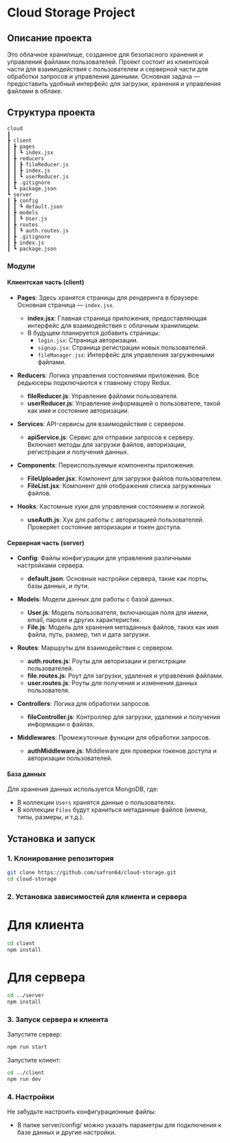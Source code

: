 # Cloud Storage Project

## Описание проекта

Это облачное хранилище, созданное для безопасного хранения и управления файлами пользователей. Проект состоит из клиентской части для взаимодействия с пользователем и серверной части для обработки запросов и управления данными. Основная задача — предоставить удобный интерфейс для загрузки, хранения и управления файлами в облаке.

## Структура проекта

```
cloud
┃
┣ client
┃ ┣ pages
┃ ┃ ┗ index.jsx
┃ ┣ reducers
┃ ┃ ┣ fileReducer.js
┃ ┃ ┣ index.js
┃ ┃ ┗ userReducer.js
┃ ┣ .gitignore
┃ ┗ package.json
┗ server
┃ ┣ config
┃ ┃ ┗ default.json
┃ ┣ models
┃ ┃ ┗ User.js
┃ ┣ routes
┃ ┃ ┗ auth.routes.js
┃ ┣ .gitignore
┃ ┣ index.js
┃ ┗ package.json
```

### Модули

#### Клиентская часть (client)

-   **Pages**: Здесь хранятся страницы для рендеринга в браузере. Основная страница — `index.jsx`.

    -   **index.jsx**: Главная страница приложения, предоставляющая интерфейс для взаимодействия с облачным хранилищем.
    -   В будущем планируется добавить страницы:
        -   `login.jsx`: Страница авторизации.
        -   `signup.jsx`: Страница регистрации новых пользователей.
        -   `fileManager.jsx`: Интерфейс для управления загруженными файлами.

-   **Reducers**: Логика управления состояниями приложения. Все редьюсеры подключаются к главному стору Redux.

    -   **fileReducer.js**: Управление файлами пользователя.
    -   **userReducer.js**: Управление информацией о пользователе, такой как имя и состояние авторизации.

-   **Services**: API-сервисы для взаимодействия с сервером.

    -   **apiService.js**: Сервис для отправки запросов к серверу. Включает методы для загрузки файлов, авторизации, регистрации и получения данных.

-   **Components**: Переиспользуемые компоненты приложения.

    -   **FileUploader.jsx**: Компонент для загрузки файлов пользователем.
    -   **FileList.jsx**: Компонент для отображения списка загруженных файлов.

-   **Hooks**: Кастомные хуки для управления состоянием и логикой.
    -   **useAuth.js**: Хук для работы с авторизацией пользователей. Проверяет состояние авторизации и токен доступа.

#### Серверная часть (server)

-   **Config**: Файлы конфигурации для управления различными настройками сервера.

    -   **default.json**: Основные настройки сервера, такие как порты, базы данных, и пути.

-   **Models**: Модели данных для работы с базой данных.

    -   **User.js**: Модель пользователя, включающая поля для имени, email, пароля и других характеристик.
    -   **File.js**: Модель для хранения метаданных файлов, таких как имя файла, путь, размер, тип и дата загрузки.

-   **Routes**: Маршруты для взаимодействия с сервером.

    -   **auth.routes.js**: Роуты для авторизации и регистрации пользователей.
    -   **file.routes.js**: Роут для загрузки, удаления и управления файлами.
    -   **user.routes.js**: Роуты для получения и изменения данных пользователя.

-   **Controllers**: Логика для обработки запросов.

    -   **fileController.js**: Контроллер для загрузки, удаления и получения информации о файлах.

-   **Middlewares**: Промежуточные функции для обработки запросов.
    -   **authMiddleware.js**: Middleware для проверки токенов доступа и авторизации пользователей.

#### База данных

Для хранения данных используется MongoDB, где:

-   В коллекции `Users` хранятся данные о пользователях.
-   В коллекции `Files` будут храниться метаданные файлов (имена, типы, размеры, и т.д.).

## Установка и запуск

### 1. Клонирование репозитория

```bash
git clone https://github.com/safron64/cloud-storage.git
cd cloud-storage
```

### 2. Установка зависимостей для клиента и сервера

# Для клиента

```bash
cd client
npm install
```

# Для сервера

```bash
cd ../server
npm install
```

### 3. Запуск сервера и клиента

Запустите сервер:

```bash
npm run start
```

Запустите клиент:

```bash
cd ../client
npm run dev
```

### 4. Настройки

Не забудьте настроить конфигурационные файлы:

-   В папке server/config/ можно указать параметры для подключения к базе данных и другие настройки.

